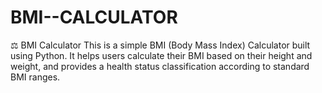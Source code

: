 # BMI--CALCULATOR
⚖ BMI Calculator  This is a simple BMI (Body Mass Index) Calculator built using Python. It helps users calculate their BMI based on their height and weight, and provides a health status classification according to standard BMI ranges.  
